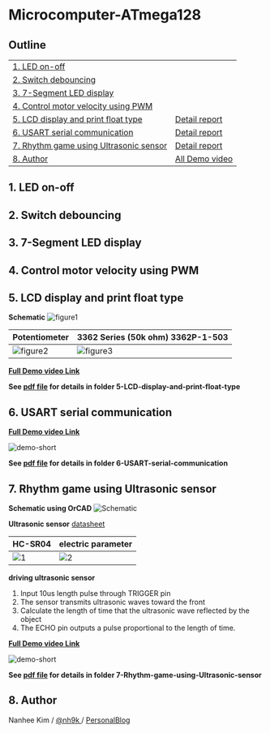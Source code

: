 # Microcomputer-ATmega128

## Outline

|||
|---|---|
|[1. LED on-off](#1-led-on-off)||
|[2. Switch debouncing](#2-switch-debouncing)||
|[3. 7-Segment LED display](#3-7-segment-led-display)||
|[4. Control motor velocity using PWM](#4-control-motor-velocity-using-pwm)||
|[5. LCD display and print float type](#5-lcd-display-and-print-float-type)|[Detail report](https://github.com/nh9k/Microcomputer-ATmega128/blob/master/5-LCD-display-and-print-float-type/5-LCD-Reportfile.pdf)|
|[6. USART serial communication](#6-usart-serial-communication)|[Detail report](https://github.com/nh9k/Microcomputer-ATmega128/blob/master/6-USART-serial-communication/6-USART-Reportfile.pdf)|
|[7. Rhythm game using Ultrasonic sensor](#7-rhythm-game-using-ultrasonic-sensor)|[Detail report](https://github.com/nh9k/Microcomputer-ATmega128/blob/master/7-Rhythm-game-using-Ultrasonic-sensor/Rhythm-game-Reportfile.pdf)|
|[8. Author](#8-author)|[All Demo video](https://blog.naver.com/kimnanhee97/221847029738)|

## 1. LED on-off
## 2. Switch debouncing
## 3. 7-Segment LED display
## 4. Control motor velocity using PWM
## 5. LCD display and print float type

**Schematic**
![figure1](https://user-images.githubusercontent.com/56310078/79136685-621c5800-7dec-11ea-89fd-7f95d4c0df86.png)

|Potentiometer|3362 Series (50k ohm) 3362P-1-503|
|---|---|
|![figure2](https://user-images.githubusercontent.com/56310078/79136689-634d8500-7dec-11ea-9a15-ded6921b30d0.png)|![figure3](https://user-images.githubusercontent.com/56310078/79136692-63e61b80-7dec-11ea-8583-30ce20e0c998.png)|

**[Full Demo video Link](https://serviceapi.nmv.naver.com/flash/convertIframeTag.nhn?vid=0FF636ABF0A9DC5567B43C2EA90D5CE167C2&outKey=V12107dbf2e4648a5afc75ee249d9bdd3f46e7fd8068a80eccde05ee249d9bdd3f46e&width=544&height=306)**  


**See [pdf file](https://github.com/nh9k/Microcomputer-ATmega128/blob/master/5-LCD-display-and-print-float-type/5-LCD-Reportfile.pdf) for details in folder 5-LCD-display-and-print-float-type**  

## 6. USART serial communication

**[Full Demo video Link](https://serviceapi.nmv.naver.com/flash/convertIframeTag.nhn?vid=FF16E407DCCD34D582C2C10964006B52B35C&outKey=V124f3d035867b5c8ac9766fb526a2c868b1e404e0324d1904be966fb526a2c868b1e&width=544&height=306)**  

![demo-short](https://user-images.githubusercontent.com/56310078/79135647-a6a6f400-7dea-11ea-92fa-b635e3ef9372.gif)

**See [pdf file](https://github.com/nh9k/Microcomputer-ATmega128/blob/master/6-USART-serial-communication/6-USART-Reportfile.pdf) for details in folder 6-USART-serial-communication**

## 7. Rhythm game using Ultrasonic sensor


**Schematic using OrCAD**
![Schematic](https://user-images.githubusercontent.com/56310078/79130034-45c6ee00-7de1-11ea-91a4-1b0cddefc5f0.JPG)

**Ultrasonic sensor** [datasheet](https://cdn.sparkfun.com/datasheets/Sensors/Proximity/HCSR04.pdf)

|HC-SR04|electric parameter|
|---|---|
|![1](https://user-images.githubusercontent.com/56310078/79130420-e6b5a900-7de1-11ea-9e1b-0f7b8cf02a26.jpg)|![2](https://user-images.githubusercontent.com/56310078/79130421-e7e6d600-7de1-11ea-95a1-5c7cedfc4f28.png)|

**driving ultrasonic sensor**  
1. Input 10us length pulse through TRIGGER pin  
2. The sensor transmits ultrasonic waves toward the front  
3. Calculate the length of time that the ultrasonic wave reflected by the object  
4. The ECHO pin outputs a pulse proportional to the length of time.  

**[Full Demo video Link](https://serviceapi.nmv.naver.com/flash/convertIframeTag.nhn?vid=F95B2AEE791F629FB60157707F7CE007402B&outKey=V12712b22900b00ecdc5157aa820458275cd72f5cc2f7010330da57aa820458275cd7&width=544&height=306)**  

![demo-short](https://user-images.githubusercontent.com/56310078/79133356-da801a80-7de6-11ea-8140-8906e32a1719.gif)

**See [pdf file](https://github.com/nh9k/Microcomputer-ATmega128/blob/master/7-Rhythm-game-using-Ultrasonic-sensor/Rhythm-game-Reportfile.pdf) for details in folder 7-Rhythm-game-using-Ultrasonic-sensor**


## 8. Author
Nanhee Kim / [@nh9k ](https://github.com/nh9k) / [PersonalBlog](https://blog.naver.com/kimnanhee97)
